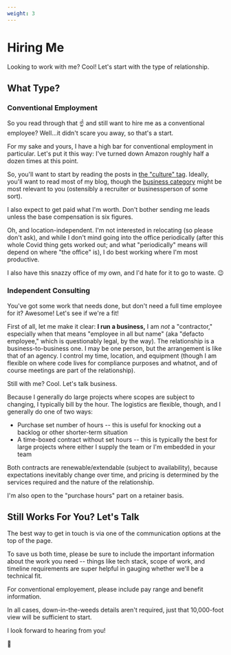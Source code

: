 ```yaml
---
weight: 3
---
```


# Hiring Me

Looking to work with me? Cool! Let's start with the type of relationship.

## What Type?

### Conventional Employment

So you read through that :point_up: and still want to hire me as a conventional employee? Well...it didn't scare you away, so that's a start.

For my sake and yours, I have a high bar for conventional employment in particular. Let's put it this way: I've turned down Amazon roughly half a dozen times at this point.

So, you'll want to start by reading the posts in [the "culture" tag](/tags/culture/). Ideally, you'll want to read most of my blog, though the [business category](/categories/business/) might be most relevant to you (ostensibly a recruiter or businessperson of some sort).

I also expect to get paid what I'm worth. Don't bother sending me leads unless the base compensation is six figures.

Oh, and location-independent. I'm not interested in relocating (so please don't ask), and while I don't mind going into the office periodically (after this whole Covid thing gets worked out; and what "periodically" means will depend on where "the office" is), I do best working where I'm most productive.

I also have this snazzy office of my own, and I'd hate for it to go to waste. :wink:

### Independent Consulting

You've got some work that needs done, but don't need a full time employee for it? Awesome! Let's see if we're a fit!

First of all, let me make it clear: **I run a business,** I am _not_ a "contractor," especially when that means "employee in all but name" (aka "defacto employee," which is questionably legal, by the way). The relationship is a business-to-business one. I may be one person, but the arrangement is like that of an agency. I control my time, location, and equipment (though I am flexible on where code lives for compliance purposes and whatnot, and of course meetings are part of the relationship).

Still with me? Cool. Let's talk business.

Because I generally do large projects where scopes are subject to changing, I typically bill by the hour. The logistics are flexible, though, and I generally do one of two ways:

* Purchase set number of hours -- this is useful for knocking out a backlog or other shorter-term situation
* A time-boxed contract without set hours -- this is typically the best for large projects where either I supply the team or I'm embedded in your team

Both contracts are renewable/extendable (subject to availability), because expectations inevitably change over time, and pricing is determined by the services required and the nature of the relationship.

I'm also open to the "purchase hours" part on a retainer basis.

## Still Works For You? Let's Talk

The best way to get in touch is via one of the communication options at the top of the page.

To save us both time, please be sure to include the important information about the work you need -- things like tech stack, scope of work, and timeline requirements are super helpful in gauging whether we'll be a technical fit.

For conventional employement, please include pay range and benefit information.

In all cases, down-in-the-weeds details aren't required, just that 10,000-foot view will be sufficient to start.

I look forward to hearing from you!

:wave:

